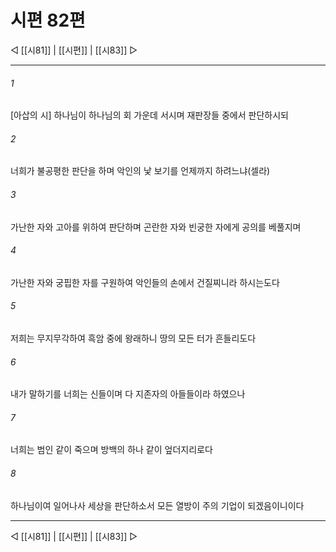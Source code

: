 ﻿# 시편 82편

◁ [[시81]] | [[시편]] | [[시83]] ▷
***

###### 1
[아삽의 시] 하나님이 하나님의 회 가운데 서시며 재판장들 중에서 판단하시되

###### 2
너희가 불공평한 판단을 하며 악인의 낯 보기를 언제까지 하려느냐(셀라)

###### 3
가난한 자와 고아를 위하여 판단하며 곤란한 자와 빈궁한 자에게 공의를 베풀지며

###### 4
가난한 자와 궁핍한 자를 구원하여 악인들의 손에서 건질찌니라 하시는도다

###### 5
저희는 무지무각하여 흑암 중에 왕래하니 땅의 모든 터가 흔들리도다

###### 6
내가 말하기를 너희는 신들이며 다 지존자의 아들들이라 하였으나

###### 7
너희는 범인 같이 죽으며 방백의 하나 같이 엎더지리로다

###### 8
하나님이여 일어나사 세상을 판단하소서 모든 열방이 주의 기업이 되겠음이니이다


***
◁ [[시81]] | [[시편]] | [[시83]] ▷